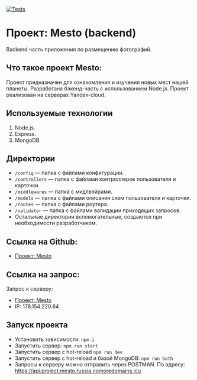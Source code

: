 [![Tests](https://github.com/dubyninpavel/express-mesto-gha/actions/workflows/tests-14-sprint.yml/badge.svg)](https://github.com/dubyninpavel/express-mesto-gha/actions/workflows/tests-14-sprint.yml)
# Проект: Mesto (backend)
Backend часть приложения по размещению фотографий.

## Что такое проект Mesto:
Проект предназначен для ознакомления и изучения новых мест нашей планеты. Разработана бэкенд-часть с использованием Node.js. Проект реализован на серверах Yandex-cloud.

## Используемые технологии
1. Node.js.
2. Express.
3. MongoDB.

## Директории
* `/config` — папка с файлами конфигурации.
* `/controllers` — папка с файлами контроллеров пользователя и карточки.
* `/middlewares` — папка с мидлвэйрами.
* `/models` — папка с файлами описания схем пользователя и карточки. 
* `/routes` — папка с файлами роутера.
* `/validator` — папка с файлами валидации приходящих запросов.
* Остальные директории вспомогательные, создаются при необходимости разработчиком.

## Ссылка на Github:
* [Проект: Mesto](https://github.com/dubyninpavel/express-mesto-gha)

## Ссылка на запрос:
Запрос к серверу:
* [Проект: Mesto](https://api.project.mesto.russia.nomoredomains.icu)
* IP: 178.154.220.64

## Запуск проекта
* Установить зависимости:
`npm i`
* Запустить сервер:
`npm run start`
* Запустить сервер с hot-reload
`npm run dev`
* Запустить сервер с hot-reload и базой MongoDB:
`npm run both`
* Запросы к серверу можно отправить через POSTMAN. По адресу:
https://api.project.mesto.russia.nomoredomains.icu
